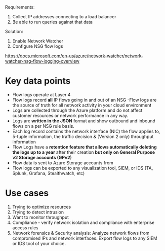Requirements:
1. Collect IP addresses connecting to a load balancer
1. Be able to run queries against that data

Solution:
1. Enable Network Watcher
1. Configure NSG flow logs

https://docs.microsoft.com/en-us/azure/network-watcher/network-watcher-nsg-flow-logging-overview

# Key data points
- Flow logs operate at Layer 4 
- Flow logs record **all** IP flows going in and out of an NSG
-Flow logs are the source of truth for all network activity in your cloud environment
- Logs are collected through the Azure platform and do not affect customer resources or network performance in any way.
- Logs are **written in the JSON** format and show outbound and inbound flows on a per NSG rule basis.
- Each log record contains the network interface (NIC) the flow applies to, 5-tuple information, the traffic decision & (Version 2 only) throughput information
- Flow Logs have a **retention feature that allows automatically deleting the logs up to a year** after their creation **but only on General Purpose v2 Storage accounts (GPv2)**
- Flow data is sent to Azure Storage accounts from 
- Flow logs can be exported to any visualization tool, SIEM, or IDS (TA, Splunk, Grafana, Stealthwatch, etc)

# Use cases
1. Trying to optimize resources
1. Trying to detect intrusion
1. Want to monitor throughput
1. Compliance - verify network isolation and compliance with enterprise access rules
1. Network forensics & Security analysis: Analyze network flows from compromised IPs and network interfaces. Export flow logs to any SIEM or IDS tool of your choice.

